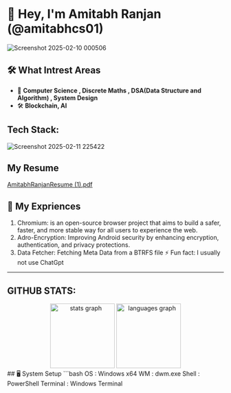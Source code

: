 

# 👋 Hey, I'm Amitabh Ranjan (@amitabhcs01)


![Screenshot 2025-02-10 000506](https://github.com/user-attachments/assets/b4b9126d-4f25-4ec8-b559-5a6806d82454)

## 🛠️ What Intrest Areas
- 📖 **Computer Science , Discrete Maths , DSA(Data Structure and Algorithm) , System Design**  
- 🛠️ **Blockchain, AI**
## Tech Stack: 
![Screenshot 2025-02-11 225422](https://github.com/user-attachments/assets/ea6f2a0e-9a01-4a4b-a301-464ab51b94a6)

## My Resume
[AmitabhRanjanResume (1).pdf](https://github.com/user-attachments/files/18797181/AmitabhRanjanResume.1.pdf)

## 🌱 My Expriences
1.  Chromium:  is an open-source browser project that aims to build a safer, faster, and more stable way for all users to experience the web.
2.  Adro-Encryption: Improving Android security by enhancing encryption, authentication, and privacy protections.
3.  Data Fetcher: Fetching Meta Data from a BTRFS file
⚡ Fun fact: I usually not use ChatGpt 
---
## GITHUB STATS: 
<div align="center">
  <img src="https://github-readme-stats.vercel.app/api?username=amitabhcs01&hide_title=false&hide_rank=false&show_icons=true&include_all_commits=true&count_private=true&disable_animations=false&theme=dracula&locale=en&hide_border=false" height="150" alt="stats graph"  />
  <img src="https://github-readme-stats.vercel.app/api/top-langs?username=amitabhcs01&locale=en&hide_title=false&layout=compact&card_width=320&langs_count=5&theme=dracula&hide_border=false" height="150" alt="languages graph"  />
</div>
## 🖥️ System Setup
```bash
OS        : Windows x64
WM        : dwm.exe
Shell     : PowerShell
Terminal  : Windows Terminal
